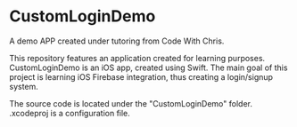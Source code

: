 # CustomLoginDemo
A demo APP created under tutoring from Code With Chris. 

This repository features an application created for learning purposes. 
CustomLoginDemo is an iOS app, created using Swift. 
The main goal of this project is learning iOS Firebase integration, thus creating a login/signup system.

The source code is located under the "CustomLoginDemo" folder. .xcodeproj is a configuration file.
